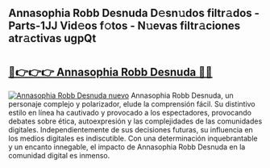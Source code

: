 ## Annasophia Robb Desnuda D𝚎sn𝚞dos filtr𝚊dos - Parts-1JJ Vid𝚎os f𝚘tos - N𝚞evas filtr𝚊ciones atr𝚊ctivas ugpQt

# <h2><a href="http://mb7cj5g.tromn.icu/?c=Annasophia+Robb+Desnuda">🔗👉👉👉 Annasophia Robb Desnuda 🔗🔗</a></h2>

[![Annasophia Robb Desnuda nuevo](https://i.imgur.com/pEAQMta.gif)](http://mb7cj5g.tromn.icu/?c=Annasophia+Robb+Desnuda)
Annasophia Robb Desnuda, un personaje complejo y polarizador, elude la comprensión fácil. Su distintivo estilo en línea ha cautivado y provocado a los espectadores, provocando debates sobre ética, autoexpresión y las complejidades de las comunidades digitales. Independientemente de sus decisiones futuras, su influencia en los medios digitales es indiscutible. Con una determinación inquebrantable y un encanto innegable, el impacto de Annasophia Robb Desnuda en la comunidad digital es inmenso.

